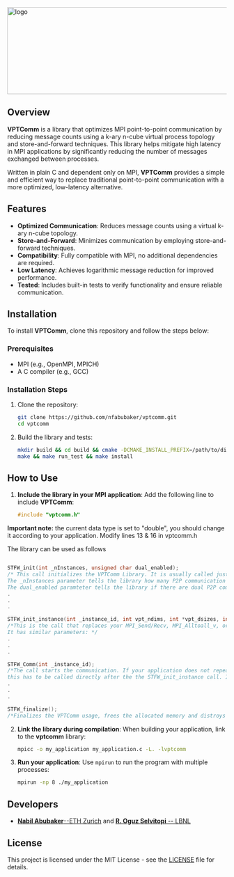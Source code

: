 <img src="https://drive.google.com/uc?export=view&id=1nF7gGV1YjqOp6mV7twIcH0_ES-KLd3TX" alt="logo" width="600" height="200">

## Overview

**VPTComm** is a library that optimizes MPI point-to-point communication by reducing message counts using a k-ary n-cube virtual process topology and store-and-forward techniques. This library helps mitigate high latency in MPI applications by significantly reducing the number of messages exchanged between processes.

Written in plain C and dependent only on MPI, **VPTComm** provides a simple and efficient way to replace traditional point-to-point communication with a more optimized, low-latency alternative.

## Features

- **Optimized Communication**: Reduces message counts using a virtual k-ary n-cube topology.
- **Store-and-Forward**: Minimizes communication by employing store-and-forward techniques.
- **Compatibility**: Fully compatible with MPI, no additional dependencies are required.
- **Low Latency**: Achieves logarithmic message reduction for improved performance.
- **Tested**: Includes built-in tests to verify functionality and ensure reliable communication.

## Installation

To install **VPTComm**, clone this repository and follow the steps below:

### Prerequisites

- MPI (e.g., OpenMPI, MPICH)
- A C compiler (e.g., GCC)

### Installation Steps

1. Clone the repository:
    ```bash
    git clone https://github.com/nfabubaker/vptcomm.git
    cd vptcomm
    ```

2. Build the library and tests:
    ```bash
    mkdir build && cd build && cmake -DCMAKE_INSTALL_PREFIX=/path/to/dir ..
    make && make run_test && make install
    ```

## How to Use

1. **Include the library in your MPI application**:
    Add the following line to include **VPTComm**:
    ```c
    #include "vptcomm.h"
    ```
**Important note:** the current data type is set to "double", you should change it according to your application. Modify lines 13 & 16 in vptcomm.h

The library can be used as follows
```c

STFW_init(int _nInstances, unsigned char dual_enabled);
/* This call initializes the VPTComm Library. It is usually called just after MPI_Init in your application.
The _nInstances parameter tells the library how many P2P communication instances you would like to call in your application.
The dual_enabled paramteter tells the library if there are dual P2P communication calls (such as in an Expand/Reduce scenario)*/
.
.
.

STFW_init_instance(int _instance_id, int vpt_ndims, int *vpt_dsizes, int npsend, int *sendlist, int nprecv, int *recvlist, int *ssend, vptcomm_real_t **sendp, int *srecv, vptcomm_real_t **recvp, int *topomap);
/*This is the call that replaces your MPI_Send/Recv, MPI_Alltoall_v, or MPI_Neighbor_alltoallv calls.
It has similar parameters: */
.
.
.

STFW_Comm(int _instance_id);
/*The call starts the communication. If your application does not repeast the P2P communication more than once,
this has to be called directly after the the STFW_init_instance call. If your application repeats the P2P communication pattern (even if the data change), then the STFW_init_instance can be called once, and the STFW_Comm can be called inside the repetition loop.*/
.
.
.

STFW_finalize();
/*Finalizes the VPTComm usage, frees the allocated memory and distroys all relevant structs*/
```


2. **Link the library during compilation**:
    When building your application, link to the **vptcomm** library:
    ```bash
    mpicc -o my_application my_application.c -L. -lvptcomm
    ```

3. **Run your application**:
    Use `mpirun` to run the program with multiple processes:
    ```bash
    mpirun -np 8 ./my_application
    ```


## Developers

- [**Nabil Abubaker**--ETH Zurich](https://github.com/nfabubaker) and [**R. Oguz Selvitopi** -- LBNL](https://github.com/roguzsel)

## License

This project is licensed under the MIT License - see the [LICENSE](LICENSE) file for details.
